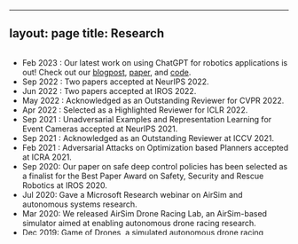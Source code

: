 
---
layout: page
title: Research
---


<div style="overflow: auto; height:250pt; width:100%;">

* Feb 2023 : Our latest work on using ChatGPT for robotics applications is out! Check out our [blogpost](https://aka.ms/ChatGPT-Robotics), [paper](https://www.microsoft.com/en-us/research/uploads/prod/2023/02/ChatGPT___Robotics.pdf), and [code](https://github.com/microsoft/PromptCraft-Robotics).
* Sep 2022 : Two papers accepted at NeurIPS 2022.
* Jun 2022 : Two papers accepted at IROS 2022.
* May 2022 : Acknowledged as an Outstanding Reviewer for CVPR 2022.
* Apr 2022 : Selected as a Highlighted Reviewer for ICLR 2022.
* Sep 2021 : Unadversarial Examples and Representation Learning for Event Cameras accepted at NeurIPS 2021.
* Sep 2021 : Acknowledged as an Outstanding Reviewer at ICCV 2021.
* Feb 2021 : Adversarial Attacks on Optimization based Planners accepted at ICRA 2021.
* Sep 2020: Our paper on safe deep control policies has been selected as a finalist for the Best Paper Award on Safety, Security and Rescue Robotics at IROS 2020.
* Jul 2020: Gave a Microsoft Research webinar on AirSim and autonomous systems research.
* Mar 2020: We released AirSim Drone Racing Lab, an AirSim-based simulator aimed at enabling autonomous drone racing research.
* Dec 2019: Game of Drones, a simulated autonomous drone racing competition hosted by our group took place at NeurIPS 2019.
* Jul 2019: Joined the Autonomous Systems group at Microsoft.
* May 2019: Received my PhD degree from Texas A&M University.
* Feb 2018: One paper accepted at ICUAS 2018.
* Jan 2018: One paper accepted at ICRA 2018.
* Sep 2017: Gave a talk at the Workshop on Complex Collaborative Systems, IROS 2017.
</div>
&nbsp;